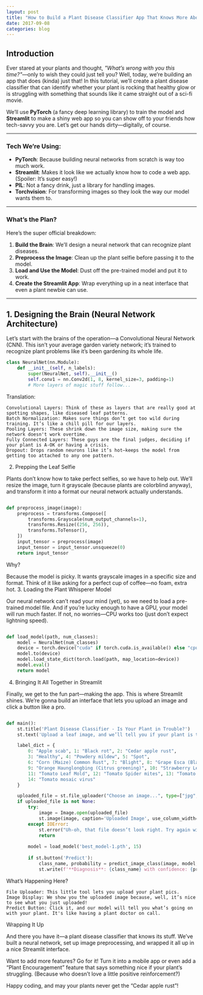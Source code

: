 ```yaml
---
layout: post
title: "How to Build a Plant Disease Classifier App That Knows More About Your Plants Than You Do"
date: 2017-09-08
categories: blog
---
```


## Introduction

Ever stared at your plants and thought, *"What’s wrong with you this time?"*—only to wish they could just tell you? Well, today, we’re building an app that does (kinda) just that! In this tutorial, we’ll create a plant disease classifier that can identify whether your plant is rocking that healthy glow or is struggling with something that sounds like it came straight out of a sci-fi movie.

We’ll use **PyTorch** (a fancy deep learning library) to train the model and **Streamlit** to make a shiny web app so you can show off to your friends how tech-savvy you are. Let’s get our hands dirty—digitally, of course.

---

### Tech We’re Using:

- **PyTorch**: Because building neural networks from scratch is way too much work.
- **Streamlit**: Makes it look like we actually know how to code a web app. (Spoiler: It’s super easy!)
- **PIL**: Not a fancy drink, just a library for handling images.
- **Torchvision**: For transforming images so they look the way our model wants them to.

---

### What’s the Plan?

Here’s the super official breakdown:

1. **Build the Brain**: We’ll design a neural network that can recognize plant diseases.
2. **Preprocess the Image**: Clean up the plant selfie before passing it to the model.
3. **Load and Use the Model**: Dust off the pre-trained model and put it to work.
4. **Create the Streamlit App**: Wrap everything up in a neat interface that even a plant newbie can use.

---

## 1. Designing the Brain (Neural Network Architecture)

Let’s start with the brains of the operation—a Convolutional Neural Network (CNN). This isn’t your average garden variety network; it’s trained to recognize plant problems like it’s been gardening its whole life.

```python
class NeuralNet(nn.Module):
    def __init__(self, n_labels):
        super(NeuralNet, self).__init__()
        self.conv1 = nn.Conv2d(1, 8, kernel_size=3, padding=1)
        # More layers of magic stuff follow...

```

Translation:

    Convolutional Layers: Think of these as layers that are really good at spotting shapes, like diseased leaf patterns.
    Batch Normalization: Makes sure things don’t get too wild during training. It’s like a chill pill for our layers.
    Pooling Layers: These shrink down the image size, making sure the network doesn't work overtime.
    Fully Connected Layers: These guys are the final judges, deciding if your plant is A-OK or having a crisis.
    Dropout: Drops random neurons like it’s hot—keeps the model from getting too attached to any one pattern.

2. Prepping the Leaf Selfie

Plants don’t know how to take perfect selfies, so we have to help out. We’ll resize the image, turn it grayscale (because plants are colorblind anyway), and transform it into a format our neural network actually understands.

```python

def preprocess_image(image):
    preprocess = transforms.Compose([
        transforms.Grayscale(num_output_channels=1),
        transforms.Resize((256, 256)),
        transforms.ToTensor(),
    ])
    input_tensor = preprocess(image)
    input_tensor = input_tensor.unsqueeze(0)
    return input_tensor
```
Why?

Because the model is picky. It wants grayscale images in a specific size and format. Think of it like asking for a perfect cup of coffee—no foam, extra hot.
3. Loading the Plant Whisperer Model

Our neural network can’t read your mind (yet), so we need to load a pre-trained model file. And if you’re lucky enough to have a GPU, your model will run much faster. If not, no worries—CPU works too (just don’t expect lightning speed).

```python

def load_model(path, num_classes):
    model = NeuralNet(num_classes)
    device = torch.device("cuda" if torch.cuda.is_available() else "cpu")
    model.to(device)
    model.load_state_dict(torch.load(path, map_location=device))
    model.eval()  
    return model
```
4. Bringing It All Together in Streamlit

Finally, we get to the fun part—making the app. This is where Streamlit shines. We’re gonna build an interface that lets you upload an image and click a button like a pro.

```python

def main():
    st.title('Plant Disease Classifier - Is Your Plant in Trouble?')
    st.text('Upload a leaf image, and we’ll tell you if your plant is thriving or needs some TLC.')

    label_dict = {
        0: "Apple scab", 1: "Black rot", 2: "Cedar apple rust",
        3: "Healthy", 4: "Powdery mildew", 5: "Spot",
        6: "Corn (Maize) Common Rust", 7: "Blight", 8: "Grape Esca (Black Measles)",
        9: "Orange Haunglongbing (Citrus greening)", 10: "Strawberry Leaf scorch",
        11: "Tomato Leaf Mold", 12: "Tomato Spider mites", 13: "Tomato Yellow Leaf Curl Virus",
        14: "Tomato mosaic virus"
    }

    uploaded_file = st.file_uploader("Choose an image...", type=["jpg", "jpeg", "png"])
    if uploaded_file is not None:
        try:
            image = Image.open(uploaded_file)
            st.image(image, caption='Uploaded Image', use_column_width=True)
        except IOError:
            st.error("Uh-oh, that file doesn’t look right. Try again with an image.")
            return
        
        model = load_model('best_model-1.pth', 15)
        
        if st.button('Predict'):
            class_name, probability = predict_image_class(image, model, label_dict)
            st.write(f'**Diagnosis**: {class_name} with confidence: {probability:.2f}')
```

What’s Happening Here?

    File Uploader: This little tool lets you upload your plant pics.
    Image Display: We show you the uploaded image because, well, it’s nice to see what you just uploaded!
    Predict Button: Click it, and our model will tell you what’s going on with your plant. It's like having a plant doctor on call.

Wrapping It Up

And there you have it—a plant disease classifier that knows its stuff. We’ve built a neural network, set up image preprocessing, and wrapped it all up in a nice Streamlit interface.

Want to add more features? Go for it! Turn it into a mobile app or even add a “Plant Encouragement” feature that says something nice if your plant’s struggling. (Because who doesn’t love a little positive reinforcement?)

Happy coding, and may your plants never get the “Cedar apple rust”!
